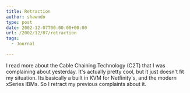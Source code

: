 ```yaml
---
title: Retraction
author: shawndo
type: post
date: 2002-12-07T00:00:00+00:00
url: /2002/12/07/retraction
tags:
  - Journal

---
```

I read more about the Cable Chaining Technology (C2T) that I was complaining about yesterday. It's actually pretty cool, but it just doesn't fit my situation. Its basically a built in KVM for Netfinity's, and the modern xSeries IBMs. So I retract my previous complaints about it.
